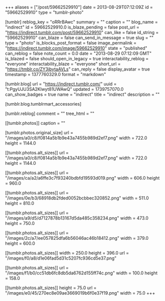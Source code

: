 +++
aliases = ["/post/59662529910"]
date = 2013-08-29T07:12:09Z
id = "59662529910"
type = "tumblr-photo"

[tumblr]
reblog_key = "oRRrBAwc"
summary = ""
caption = ""
blog_name = "indirect"
id = 59662529910.0
is_blaze_pending = false
post_url = "https://indirect.tumblr.com/post/59662529910"
can_like = false
id_string = "59662529910"
can_blaze = false
can_send_in_message = true
slug = ""
type = "photo"
is_blocks_post_format = false
image_permalink = "https://indirect.tumblr.com/image/59662529910"
state = "published"
can_reblog = false
note_count = 0.0
date = "2013-08-29 07:12:09 GMT"
is_blazed = false
should_open_in_legacy = true
interactability_reblog = "everyone"
interactability_blaze = "everyone"
short_url = "https://tmblr.co/ZY3jbytaAVLs"
can_reply = false
display_avatar = true
timestamp = 1377760329.0
format = "markdown"

[tumblr.blog]
url = "https://indirect.tumblr.com/"
uuid = "t:PgyUJU3SA2Klwyt81UWAwQ"
updated = 1739757070.0
can_show_badges = true
name = "indirect"
title = "indirect"
description = ""

[tumblr.blog.tumblrmart_accessories]

[tumblr.reblog]
comment = ""
tree_html = ""

[[tumblr.photos]]
caption = ""

[tumblr.photos.original_size]
url = "/images/a0/c8/f0814a5b1b9e43a7455b989d2ef7.png"
width = 722.0
height = 1144.0

[[tumblr.photos.alt_sizes]]
url = "/images/a0/c8/f0814a5b1b9e43a7455b989d2ef7.png"
width = 722.0
height = 1144.0

[[tumblr.photos.alt_sizes]]
url = "/images/ca/a2/a6ffe3c7f93240bdbfd19593d019.png"
width = 606.0
height = 960.0

[[tumblr.photos.alt_sizes]]
url = "/images/0e/b3/68918db2fded0052bcbbec320852.png"
width = 511.0
height = 810.0

[[tumblr.photos.alt_sizes]]
url = "/images/a9/d5/d7127878b13167d5da485c358234.png"
width = 473.0
height = 750.0

[[tumblr.photos.alt_sizes]]
url = "/images/2c/a7/ee057825dfa6b56046ac46b18412.png"
width = 379.0
height = 600.0

[[tumblr.photos.alt_sizes]]
width = 250.0
height = 396.0
url = "/images/f0/a8/d1e06fad5d31c5207fc936cd5e37.png"

[[tumblr.photos.alt_sizes]]
url = "/images/f1/b0/cc51db6fc8db5da6762d155ff74c.png"
width = 100.0
height = 158.0

[[tumblr.photos.alt_sizes]]
height = 75.0
url = "/images/e0/45/270ec8e09ae3669019b6f0e37f19.png"
width = 75.0
+++
